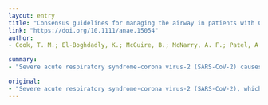 ```yaml
---
layout: entry
title: "Consensus guidelines for managing the airway in patients with COVID-19"
link: "https://doi.org/10.1111/anae.15054"
author:
- Cook, T. M.; El-Boghdadly, K.; McGuire, B.; McNarry, A. F.; Patel, A.; Higgs, A.

summary:
- "Severe acute respiratory syndrome-corona virus-2 (SARS-CoV-2) causes coronavirus disease 2019 (COVID-19) is highly contagious. The advice in this document is designed to be adapted in line with local workplace policies. Recommendations on the prevention of contamination of healthcare workers, the choice of staff involved in airway management, the training required and the selection of equipment are discussed."

original:
- "Severe acute respiratory syndrome-corona virus-2 (SARS-CoV-2), which causes coronavirus disease 2019 (COVID-19), is highly contagious. Airway management of patients with COVID-19 is high risk to staff and patients. We aimed to develop principles for airway management of patients with COVID-19 to encourage safe, accurate and swift performance. This consensus statement has been brought together at short notice to advise on airway management for patients with COVID-19, drawing on published literature and immediately available information from clinicians and experts. Recommendations on the prevention of contamination of healthcare workers, the choice of staff involved in airway management, the training required and the selection of equipment are discussed. The fundamental principles of airway management in these settings are described for: emergency tracheal intubation; predicted or unexpected difficult tracheal intubation; cardiac arrest; anaesthetic care; and tracheal extubation. We provide figures to support clinicians in safe airway management of patients with COVID-19. The advice in this document is designed to be adapted in line with local workplace policies."
---
```


